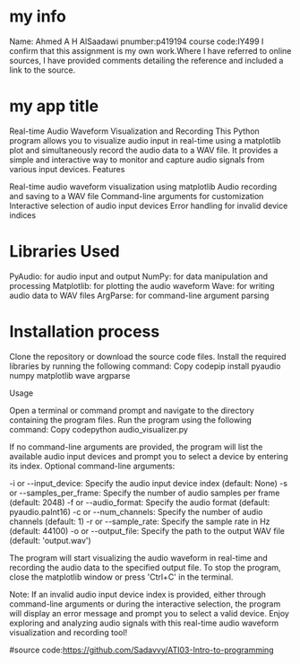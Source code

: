 # my info
Name: Ahmed A H AlSaadawi
pnumber:p419194
course code:IY499
I confirm that this assignment is my own work.Where I have referred to online sources, I have provided comments detailing the reference and included a link to the source.  

# my app title
Real-time Audio Waveform Visualization and Recording
This Python program allows you to visualize audio input in real-time using a matplotlib plot and simultaneously record the audio data to a WAV file. It provides a simple and interactive way to monitor and capture audio signals from various input devices.
Features

Real-time audio waveform visualization using matplotlib
Audio recording and saving to a WAV file
Command-line arguments for customization
Interactive selection of audio input devices
Error handling for invalid device indices

 # Libraries Used

PyAudio: for audio input and output
NumPy: for data manipulation and processing
Matplotlib: for plotting the audio waveform
Wave: for writing audio data to WAV files
ArgParse: for command-line argument parsing


# Installation process

Clone the repository or download the source code files.
Install the required libraries by running the following command:
Copy codepip install pyaudio numpy matplotlib wave argparse


Usage

Open a terminal or command prompt and navigate to the directory containing the program files.
Run the program using the following command:
Copy codepython audio_visualizer.py

If no command-line arguments are provided, the program will list the available audio input devices and prompt you to select a device by entering its index.
Optional command-line arguments:

-i or --input_device: Specify the audio input device index (default: None)
-s or --samples_per_frame: Specify the number of audio samples per frame (default: 2048)
-f or --audio_format: Specify the audio format (default: pyaudio.paInt16)
-c or --num_channels: Specify the number of audio channels (default: 1)
-r or --sample_rate: Specify the sample rate in Hz (default: 44100)
-o or --output_file: Specify the path to the output WAV file (default: 'output.wav')


The program will start visualizing the audio waveform in real-time and recording the audio data to the specified output file.
To stop the program, close the matplotlib window or press 'Ctrl+C' in the terminal.

Note: If an invalid audio input device index is provided, either through command-line arguments or during the interactive selection, the program will display an error message and prompt you to select a valid device.
Enjoy exploring and analyzing audio signals with this real-time audio waveform visualization and recording tool!

#source code:https://github.com/Sadavvy/ATI03-Intro-to-programming